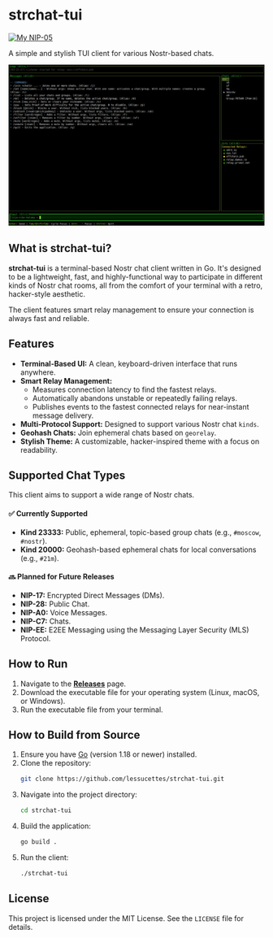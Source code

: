 # strchat-tui

[![My NIP-05](https://img.shields.io/badge/NIP--05-__@dukenukemmustdie.com-8E44AD?logo=nostr&logoColor=white)](https://dukenukemmustdie.com)

A simple and stylish TUI client for various Nostr-based chats.

![strchat-tui in action](./assets/screenshot.png)

## What is strchat-tui?

**strchat-tui** is a terminal-based Nostr chat client written in Go. It's designed to be a lightweight, fast, and highly-functional way to participate in different kinds of Nostr chat rooms, all from the comfort of your terminal with a retro, hacker-style aesthetic.

The client features smart relay management to ensure your connection is always fast and reliable.

## Features

* **Terminal-Based UI:** A clean, keyboard-driven interface that runs anywhere.
* **Smart Relay Management:**
    * Measures connection latency to find the fastest relays.
    * Automatically abandons unstable or repeatedly failing relays.
    * Publishes events to the fastest connected relays for near-instant message delivery.
* **Multi-Protocol Support:** Designed to support various Nostr chat `kinds`.
* **Geohash Chats:** Join ephemeral chats based on `georelay`.
* **Stylish Theme:** A customizable, hacker-inspired theme with a focus on readability.

## Supported Chat Types

This client aims to support a wide range of Nostr chats.

#### ✅ Currently Supported

* **Kind 23333:** Public, ephemeral, topic-based group chats (e.g., `#moscow`, `#nostr`).
* **Kind 20000:** Geohash-based ephemeral chats for local conversations (e.g., `#21m`).

#### 🔜 Planned for Future Releases

* **NIP-17:** Encrypted Direct Messages (DMs).
* **NIP-28:** Public Chat.
* **NIP-A0:** Voice Messages.
* **NIP-C7:** Chats.
* **NIP-EE:** E2EE Messaging using the Messaging Layer Security (MLS) Protocol.

## How to Run

1.  Navigate to the [**Releases**](https://github.com/lessucettes/strchat-tui/releases) page.
2.  Download the executable file for your operating system (Linux, macOS, or Windows).
4.  Run the executable file from your terminal.

## How to Build from Source

1.  Ensure you have [Go](https://golang.org/) (version 1.18 or newer) installed.
2.  Clone the repository:
    ```bash
    git clone https://github.com/lessucettes/strchat-tui.git
    ```
3.  Navigate into the project directory:
    ```bash
    cd strchat-tui
    ```
4.  Build the application:
    ```bash
    go build .
    ```
5.  Run the client:
    ```bash
    ./strchat-tui
    ```

## License

This project is licensed under the MIT License. See the `LICENSE` file for details.
